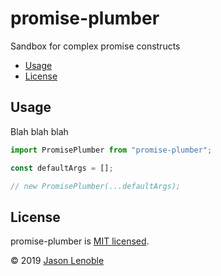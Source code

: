 # promise-plumber

Sandbox for complex promise constructs

  * [Usage](#usage)
  * [License](#license)


## Usage

Blah blah blah

```js
import PromisePlumber from "promise-plumber";

const defaultArgs = [];

// new PromisePlumber(...defaultArgs);
```


## License

promise-plumber is [MIT licensed](./LICENSE).

© 2019 [Jason Lenoble](mailto:jason.lenoble@gmail.com)


